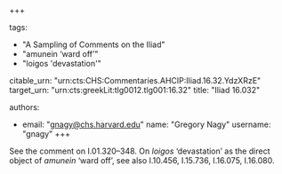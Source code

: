 +++

tags:
- "A Sampling of Comments on the Iliad"
- "amunein ‘ward off’"
- "loigos &#39;devastation&#39;"

citable_urn: "urn:cts:CHS:Commentaries.AHCIP:Iliad.16.32.YdzXRzE"
target_urn: "urn:cts:greekLit:tlg0012.tlg001:16.32"
title: "Iliad 16.032"

authors:
- email: "gnagy@chs.harvard.edu"
  name: "Gregory Nagy"
  username: "gnagy"
+++

<p>See the comment on I.01.320–348. On <em>loigos</em> ‘devastation’ as the direct object of <em>amunein</em> ‘ward off’, see also I.10.456, I.15.736, I.16.075, I.16.080.  </p>